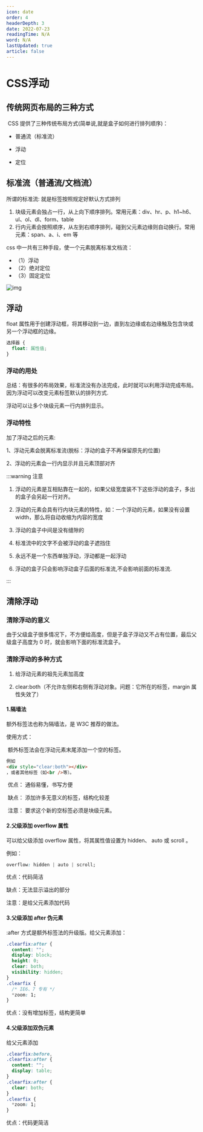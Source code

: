 ```yaml
---
icon: date
order: 4
headerDepth: 3
date: 2022-07-23
readingTime: N/A
word: N/A
lastUpdated: true
article: false
---
```


# CSS浮动

## 传统网页布局的三种方式

​ CSS 提供了三种传统布局方式(简单说,就是盒子如何进行排列顺序)：

- 普通流（标准流）

- 浮动

- 定位

## 标准流（普通流/文档流）

所谓的标准流: 就是标签按照规定好默认方式排列

1. 块级元素会独占一行，从上向下顺序排列。常用元素：div、hr、p、h1~h6、ul、ol、dl、form、table
2. 行内元素会按照顺序，从左到右顺序排列，碰到父元素边缘则自动换行。常用元素：span、a、i、em 等

css 中一共有三种手段，使一个元素脱离标准文档流：

- （1）浮动
- （2）绝对定位
- （3）固定定位

![img](http://img.smyhvae.com/20170729_1545.png)

## 浮动

​float 属性用于创建浮动框，将其移动到一边，直到左边缘或右边缘触及包含块或另一个浮动框的边缘。

```css
选择器 {
  float: 属性值;
}
```

### 浮动的用处

​ 总结：有很多的布局效果，标准流没有办法完成，此时就可以利用浮动完成布局。 因为浮动可以改变元素标签默认的排列方式.

浮动可以让多个块级元素一行内排列显示。

### 浮动特性

加了浮动之后的元素:

1、浮动元素会脱离标准流(脱标：浮动的盒子不再保留原先的位置)

2、浮动的元素会一行内显示并且元素顶部对齐

:::warning 注意

1. 浮动的元素是互相贴靠在一起的，如果父级宽度装不下这些浮动的盒子，多出的盒子会另起一行对齐。


3. 浮动的元素会具有行内块元素的特性，如：一个浮动的元素，如果没有设置 width，那么将自动收缩为内容的宽度

4. 浮动的盒子中间是没有缝隙的

5. 标准流中的文字不会被浮动的盒子遮挡住

6. 永远不是一个东西单独浮动，浮动都是一起浮动

7. 浮动的盒子只会影响浮动盒子后面的标准流,不会影响前面的标准流.

:::

## 清除浮动

### 清除浮动的意义

​ 由于父级盒子很多情况下，不方便给高度，但是子盒子浮动又不占有位置，最后父级盒子高度为 0 时，就会影响下面的标准流盒子。

### 清除浮动的多种方式

1. 给浮动元素的祖先元素加高度

2. clear:both（不允许左侧和右侧有浮动对象。问题：它所在的标签，margin 属性失效了）

#### 1.隔墙法

额外标签法也称为隔墙法，是 W3C 推荐的做法。

使用方式：

​ 额外标签法会在浮动元素末尾添加一个空的标签。

```html
例如
<div style="clear:both"></div>
，或者其他标签（如<br />等）。
```

​ 优点： 通俗易懂，书写方便

​ 缺点： 添加许多无意义的标签，结构化较差

​ 注意： 要求这个新的空标签必须是块级元素。

#### 2.父级添加 overflow 属性

可以给父级添加 overflow 属性，将其属性值设置为 hidden、 auto 或 scroll 。

例如：

```css
overflow: hidden | auto | scroll;
```

优点：代码简洁

缺点：无法显示溢出的部分

注意：是给父元素添加代码

#### 3.父级添加 after 伪元素

:after 方式是额外标签法的升级版。给父元素添加：

```css
.clearfix:after {
  content: "";
  display: block;
  height: 0;
  clear: both;
  visibility: hidden;
}
.clearfix {
  /* IE6、7 专有 */
  *zoom: 1;
}
```

优点：没有增加标签，结构更简单

#### 4.父级添加双伪元素

给父元素添加

```css
.clearfix:before,
.clearfix:after {
  content: "";
  display: table;
}
.clearfix:after {
  clear: both;
}
.clearfix {
  *zoom: 1;
}
```

优点：代码更简洁
